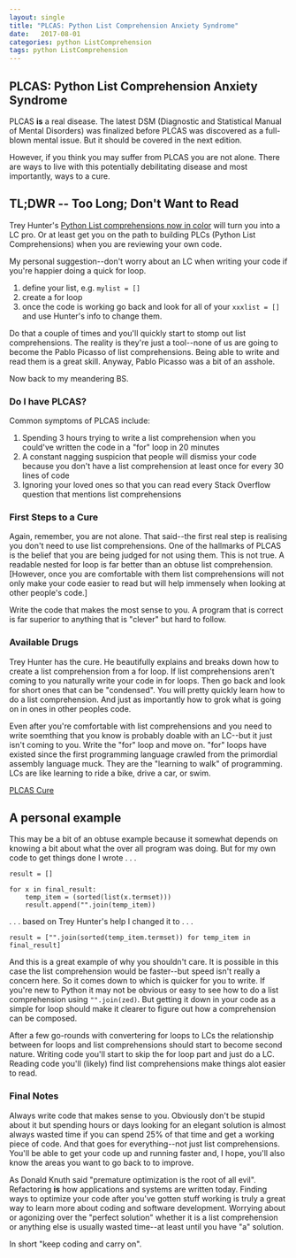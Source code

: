```yaml
---
layout: single
title: "PLCAS: Python List Comprehension Anxiety Syndrome"
date:   2017-08-01
categories: python ListComprehension
tags: python ListComprehension
---
```


## PLCAS: Python List Comprehension Anxiety Syndrome
PLCAS **is** a real disease. The latest DSM (Diagnostic and Statistical Manual of Mental Disorders) was finalized before PLCAS was discovered as a full-blown mental issue. But it should be covered in the next edition.

However, if you think you may suffer from PLCAS you are not alone. There are ways to live with this potentially debilitating disease and most importantly, ways to a cure. 

## TL;DWR -- Too Long; Don't Want to Read
Trey Hunter's [Python List comprehensions now in color](http://treyhunner.com/2015/12/python-list-comprehensions-now-in-color/) will turn you into a LC pro. Or at least get you on the path to building PLCs (Python List Comprehensions) when you are reviewing your own code. 

My personal suggestion--don't worry about an LC when writing your code if you're happier doing a quick for loop. 
1. define your list, e.g. `mylist = []`
2. create a for loop
3. once the code is working go back and look for all of your `xxxlist = []` and use Hunter's info to change them.

Do that a couple of times and you'll quickly start to stomp out list comprehensions. The reality is they're just a tool--none of us are going to become the Pablo Picasso of list comprehensions. Being able to write and read them is a great skill. Anyway, Pablo Picasso was a bit of an asshole.

Now back to my meandering BS.

### Do I have PLCAS?
Common symptoms of PLCAS include:
1. Spending 3 hours trying to write a list comprehension when you could've written the code in a "for" loop in 20 minutes
2. A constant nagging suspicion that people will dismiss your code because you don't have a list comprehension at least once for every 30 lines of code
3. Ignoring your loved ones so that you can read every Stack Overflow question that mentions list comprehensions

### First Steps to a Cure
Again, remember, you are not alone. That said--the first real step is realising you don't need to use list comprehensions. One of the hallmarks of PLCAS is the belief that you are being judged for not using them. This is not true. A readable nested for loop is far better than an obtuse list comprehension. [However, once you are comfortable with them list comprehensions will not only make your code easier to read but will help immensely when looking at other people's code.]

Write the code that makes the most sense to you. A program that is correct is far superior to anything that is "clever" but hard to follow. 

### Available Drugs
Trey Hunter has the cure. He beautifully explains and breaks down how to create a list comprehension from a for loop. If list comprehensions aren't coming to you naturally write your code in for loops. Then go back and look for short ones that can be "condensed". You will pretty quickly learn how to do a list comprehension. And just as importantly how to grok what is going on in ones in other peoples code.

Even after you're comfortable with list comprehensions and you need to write soemthing that you know is probably doable with an LC--but it just isn't coming to you. Write the "for" loop and move on. "for" loops have existed since the first programming language crawled from the primordial assembly language muck. They are the "learning to walk" of programming. LCs are like learning to ride a bike, drive a car, or swim.

[PLCAS Cure](http://treyhunner.com/2015/12/python-list-comprehensions-now-in-color/)

## A personal example
This may be a bit of an obtuse example because it somewhat depends on knowing a bit about what the over all program was doing. But for my own code to get things done I wrote . . .

```
result = []

for x in final_result:
    temp_item = (sorted(list(x.termset)))
    result.append("".join(temp_item))
```

. . . based on Trey Hunter's help I changed it to . . .
```
result = ["".join(sorted(temp_item.termset)) for temp_item in final_result]
```
And this is a great example of why you shouldn't care. It is possible in this case the list comprehension would be faster--but speed isn't really a concern here. So it comes down to which is quicker for you to write. If you're new to Python it may not be obvious or easy to see how to do a list comprehension using `"".join(zed)`. But getting it down in your code as a simple for loop should make it clearer to figure out how a comprehension can be composed. 

After a few go-rounds with convertering for loops to LCs the relationship between for loops and list comprehensions should start to become second nature. Writing code you'll start to skip the for loop part and just do a LC. Reading code you'll (likely) find list comprehensions make things alot easier to read.

### Final Notes
Always write code that makes sense to you. Obviously don't be stupid about it but spending hours or days looking for an elegant solution is almost always wasted time if you can spend 25% of that time and get a working piece of code. And that goes for everything--not just list comprehensions. You'll be able to get your code up and running faster and, I hope, you'll also know the areas you want to go back to to improve.

As Donald Knuth said "premature optimization is the root of all evil". Refactoring **is** how applications and systems are written today. Finding ways to optimize your code after you've gotten stuff working is truly a great way to learn more about coding and software development. Worrying about or agonizing over the "perfect solution" whether it is a list comprehension or anything else is usually wasted time--at least until you have "a" solution.

In short "keep coding and carry on".

